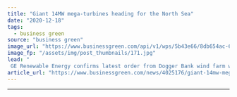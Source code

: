 ```yaml
---
title: "Giant 14MW mega-turbines heading for the North Sea"
date: "2020-12-18"
tags: 
  - business green
source: "business green"
image_url: "https://www.businessgreen.com/api/v1/wps/5b43e66/8db654ac-6b34-4a8f-bece-0195c5b13e47/2/Haliade-185x114.jpg"
image_fp: "/assets/img/post_thumbnails/171.jpg"
lead: "
 GE Renewable Energy confirms latest order from Dogger Bank wind farm will see upgraded 14MW Haliade-X turbines deployed for the first time ..."
article_url: "https://www.businessgreen.com/news/4025176/giant-14mw-mega-turbines-heading-north-sea"
---
```


---
